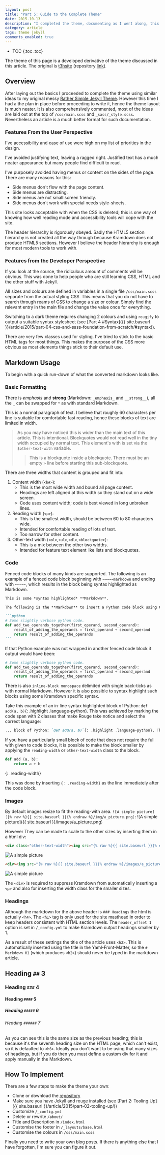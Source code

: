 ```yaml
---
layout: post
title: "Part 5: Guide to the Complete Theme"
date: 2015-10-13
description: "I completed the theme, documenting as I went along, this post details the features and how to use them."
category: article
tags: theme jekyll
comments_enabled: true
---
```


* TOC
{:toc .toc}

The theme of this page is a developed derivative of the theme discussed in this article.
The original is [t3hsite](http://t3hmun.github.io/t3hsite/) (repository [link](https://github.com/t3hmun/t3hsite)).

## Overview

After laying out the basics I proceeded to complete the theme using similar ideas to my original messy [Rather Simple Jekyll Theme](http://t3hmun.github.io/rather-simple-jekyll-theme/).
However this time I had a the plan in place before proceeding to write it, hence the theme layout is much neater.
It is also comprehensively commented, most of the ideas are laid out at the top of `/css/main.scss` and `_sass/_style.scss`.
Nevertheless an article is a much better format for such documentation.


### Features From the User Perspective

I've accessibility and ease of use were high on my list of priorities in the design.

I've avoided justifying text, leaving a ragged right.
Justified text has a much neater appearance but many people find difficult to read.

I've purposely avoided having menus or content on the sides of the page.
There are many reasons for this:

* Side menus don't flow with the page content.
* Side menus are distracting.
* Side menus are not small screen friendly.
* Side menus don't work with special needs style-sheets.

This site looks acceptable with when the CSS is deleted; this is one way of knowing how well reading mode and accessibility tools will cope with the site.

The header hierarchy is rigorously obeyed. 
Sadly the HTML5 section hierarchy is not created all the way through because Kramdown does not produce HTML5 sections.
However I believe the header hierarchy is enough for most modern tools to work with.


### Features from the Developer Perspective

If you look at the source, the ridiculous amount of comments will be obvious.
This was done to help people who are still learning CSS, HTML and the other stuff with Jekyll.

All sizes and colours are defined in variables in a single file `/css/main.scss` separate from the actual styling CSS.
This means that you do not have to search through reams of CSS to change a size or colour.
Simply find the relevant entry in the main file and change the value once for everything.

Switching to a dark theme requires changing 2 colours and using `rougify` to output a suitable syntax stylesheet (see [Part 4 #Syntax]({{ site.baseurl }}/article/2015/part-04-css-and-sass-foundation-from-scratch/#syntax)).

There are very few classes used for styling.
I've tried to stick to the basic HTML tags for most things.
This makes the purpose of the CSS more obvious as most elements things stick to their default use.


## Markdown Usage

To begin with a quick run-down of what the converted markdown looks like.

### Basic Formatting

There is _emphasis_ and __strong__ (Markdown: `_emphasis_` and `__strong__`), all the `_` can be swapped for `*` as with standard Markdown.

This is a normal paragraph of text. I believe that roughly 60 characters per line is suitable for comfortable fast reading, hence these blocks of text are limited in width.

> As you may have noticed this is wider than the main text of this article.
> This is intentional.
> Blockquotes would not read well in the tiny width occupied by normal text.
> This element's with is set via the `$other-text-with` variable.  
> 
> > This is a blockquote inside a blockquote. 
> > There must be an empty ` > ` line before starting this sub-blockquote.

There are three widths that content is grouped and fit into:

1. Content width (`<h#>`):
    - This is the most wide width and bound all page content.
    - Headings are left aligned at this width so they stand out on a wide screen.
    - Code uses content width; code is best viewed in long unbroken lines.
2. Reading width (`<p>`):
    - This is the smallest width, should be between 60 to 80 characters wide.
    - Intended for comfortable reading of lots of text.
    - Too narrow for other content.
3. Other-text width (`<ol>`,`<ul>`,`<dl>`,`<blockquote>`):
    - This is a mix between the other two widths.
    - Intended for feature text element like lists and blockquotes.


### Code

Fenced code blocks of many kinds are supported. The following is an example of a fenced code block beginning with `~~~~~markdown` and ending with `~~~~~`, which results in the block being syntax highlighted as Markdown. 

~~~~~markdown
This is some *syntax highlighted* **Markdown**.

The following is the **Markdown** to insert a Python code block using Github style fencing:

```python
# Some slightly verbose python code.
def add_two_operands_together(first_operand, second_operand):
    result_of_adding_the_operands = first_operand + second_operand
    return result_of_adding_the_operands
```
~~~~~

If that Python example was not wrapped in another fenced code block it output would have been:

```python
# Some slightly verbose python code.
def add_two_operands_together(first_operand, second_operand):
    result_of_adding_the_operands = first_operand + second_operand
    return result_of_adding_the_operands
```

There is also `inline-block monospace` delimited with single back-ticks as with normal Markdown.
However it is also possible to syntax highlight such blocks using some Kramdown specific syntax.

Take this example of an in-line syntax highlighted block of Python: `def add(a, b)`{: .highlight .language-python}.
This was achieved by marking the code span with 2 classes that make Rouge take notice and select the correct language:

```markdown
... block of Python: `def add(a, b)`{: .highlight .language-python}. This was...
```

If you have a particularly small block of code that does not require the full with given to code blocks, it is possible to make the block smaller by applying the `reading-width` or `other-text-width` class to the block.

```python
def add (a, b):
    return a + b
```
{: .reading-width}

This was done by inserting `{: .reading-width}` as the line immediately after the code block.


### Images

By default images resize to fit the reading-with area. 
`![A simple picture]({% raw %}{{ site.baseurl }}{% endraw %}/img/a_picture.png)`:
![A simple picture]({{ site.baseurl }}/images/a_picture.png)

However They can be made to scale to the other sizes by inserting them in a html div:

```html
<div class="other-text-width"><img src="{% raw %}{{ site.baseurl }}{% endraw %}/images/a_picture.png" alt="A simple picture"></div>`
```

<div class="other-text-width"><img src="{{ site.baseurl }}/images/a_picture.png" alt="A simple picture"></div>

```html
<div><img src="{% raw %}{{ site.baseurl }}{% endraw %}/images/a_picture.png" alt="A simple picture"></div>
```

<div><img src="{{ site.baseurl }}/images/a_picture.png" alt="A simple picture"></div>

The `<div>` is required to suppress Kramdown from automatically inserting a `<p>` and also for inserting the width class for the smaller sizes.

### Headings

Although the markdown for the above header is `### Headings` the html is actually `<h4>`.
The `<h1>` tag is only used for the site masthead in order to keep headers consistent with HTML section levels.
The `header_offset 1` option is set in `/_config.yml` to make Kramdown output headings smaller by 1.

As a result of these settings the title of the article uses `<h2>`.
This is automatically inserted using the title in the Yaml-Front-Matter, so the `# Markdown H1` (which produces `<h2>`) should never be typed in the markdown article.

## Heading `##` 3

### Heading `###` 4

#### Heading `####` 5

##### Heading `#####` 6

###### Heading `######` 7

As you can see this is the same size as the previous heading; this is because it's the seventh heading size on the HTML page, which can't exist, so it is defaulted to `<h6>`.
Ideally you don't want to be using that many sizes of headings, but if you do then you must define a custom div for it and apply manually in the Markdown.

## How To Implement

There are a few steps to make the theme your own:

 * Clone or download the [repository](https://github.com/t3hmun/t3hsite)
 * Make sure you have Jekyll and rouge installed (see [Part 2: Tooling Up]({{ site.baseurl }}/article/2015/part-02-tooling-up/))
 * Customize `/_config.yml`
 * Delete or rewrite `/about/`
 * Title and Description in `/index.html`
 * Customise the footer in `/_layouts/base.html`
 * Customise the colours in `/css/main.scss`

Finally you need to write your own blog posts.
If there is anything else that I have forgotten, I'm sure you can figure it out.